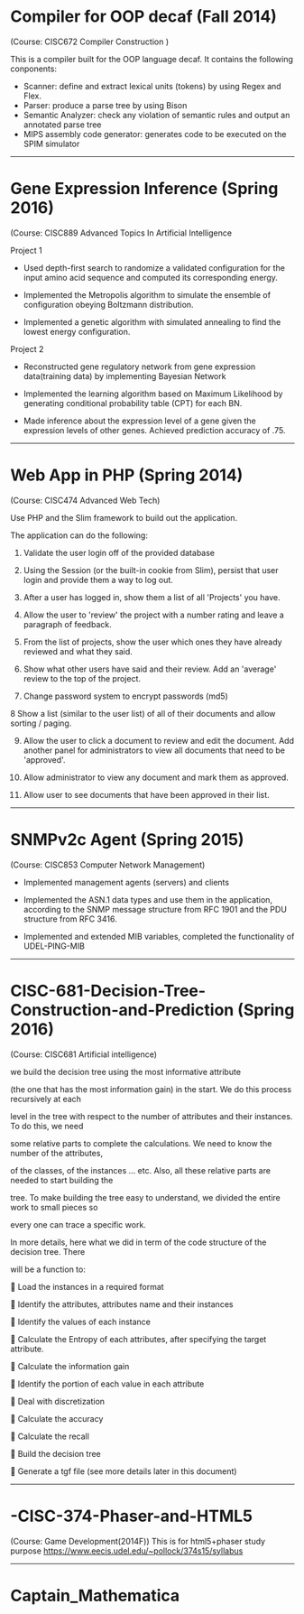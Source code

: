 # Compiler for OOP decaf (Fall 2014)
(Course: CISC672 Compiler Construction )

This is a compiler built for the OOP language decaf. It contains the following conponents:

- Scanner: define and extract lexical units (tokens) by using Regex and Flex.
- Parser: produce a parse tree by using Bison
- Semantic Analyzer: check any violation of semantic rules and output an annotated parse tree
- MIPS assembly code generator: generates code to be executed on the SPIM simulator


-------------------------------------------------------------------------------------------------------------------------
# Gene Expression Inference (Spring 2016)
(Course: CISC889 Advanced Topics In Artificial Intelligence

Project 1
 
- Used depth-first search to randomize a validated configuration for the input amino acid sequence and computed its corresponding energy.
 
- Implemented the Metropolis algorithm to simulate the ensemble of configuration obeying Boltzmann distribution.
 
- Implemented a genetic algorithm with simulated annealing to find the lowest energy configuration.
 
Project 2
 
- Reconstructed gene regulatory network from gene expression data(training data) by implementing Bayesian Network
 
- Implemented the learning algorithm based on Maximum Likelihood by generating conditional probability table (CPT) for each BN.
 
- Made inference about the expression level of a gene given the expression levels of other genes. Achieved prediction accuracy of .75.

-------------------------------------------------------------------------------------------------------------------------
# Web App in PHP (Spring 2014)
(Course: CISC474 Advanced Web Tech)

Use PHP and the Slim framework to build out the application. 

The application can do the following:

1. Validate the user login off of the provided database

2. Using the Session (or the built-in cookie from Slim), persist that user login and provide them a way to log out.

3. After a user has logged in, show them a list of all 'Projects' you have.

4. Allow the user to 'review' the project with a number rating and leave a paragraph of feedback.

5. From the list of projects, show the user which ones they have already reviewed and what they said.

6. Show what other users have said and their review. Add an 'average' review to the top of the project.

7. Change password system to encrypt passwords (md5)

8 Show a list (similar to the user list) of all of their documents and allow sorting / paging.

9. Allow the user to click a document to review and edit the document.
Add another panel for administrators to view all documents that need to be 'approved'.

10. Allow administrator to view any document and mark them as approved.

11. Allow user to see documents that have been approved in their list.

-------------------------------------------------------------------------------------------------------------------------
# SNMPv2c Agent (Spring 2015)
(Course: CISC853 Computer Network Management)

- Implemented management agents (servers) and clients

- Implemented the ASN.1 data types and use them in the application, according to the SNMP message structure from RFC 1901 and the PDU structure from RFC 3416. 

- Implemented and extended MIB variables,  completed the functionality of UDEL-PING-MIB

-------------------------------------------------------------------------------------------------------------------------
# CISC-681-Decision-Tree-Construction-and-Prediction (Spring 2016)
(Course: CISC681 Artificial intelligence)

we build the decision tree using the most informative attribute

(the one that has the most information gain) in the start. We do this process recursively at each

level in the tree with respect to the number of attributes and their instances. To do this, we need

some relative parts to complete the calculations. We need to know the number of the attributes,

of the classes, of the instances … etc. Also, all these relative parts are needed to start building the

tree. To make building the tree easy to understand, we divided the entire work to small pieces so

every one can trace a specific work.

In more details, here what we did in term of the code structure of the decision tree. There

will be a function to:

 Load the instances in a required format

 Identify the attributes, attributes name and their instances

 Identify the values of each instance

 Calculate the Entropy of each attributes, after specifying the target attribute.

 Calculate the information gain

 Identify the portion of each value in each attribute

 Deal with discretization

 Calculate the accuracy

 Calculate the recall

 Build the decision tree

 Generate a tgf file (see more details later in this document)

-------------------------------------------------------------------------------------------------------------------------
# -CISC-374-Phaser-and-HTML5
(Course: Game Development(2014F)) This is for html5+phaser study purpose 
https://www.eecis.udel.edu/~pollock/374s15/syllabus


-------------------------------------------------------------------------------------------------------------------------
# Captain_Mathematica

